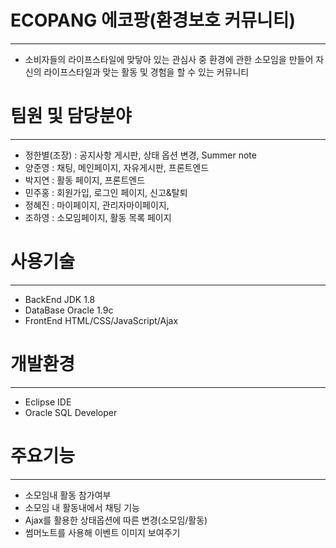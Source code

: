 # ECOPANG 에코팡(환경보호 커뮤니티)
-----------
* 소비자들의 라이프스타일에 맞닿아 있는 관심사 중 환경에 관한 소모임을 만들어 자신의 라이프스타일과 맞는 활동 및 경험을 할 수 있는 커뮤니티 

# 팀원 및 담당분야
-----------
* 정한별(조장) : 공지사항 게시판, 상태 옵션 변경, Summer note
* 양준영 : 채팅, 메인페이지, 자유게시판, 프론트엔드
* 박지연 : 활동 페이지, 프론트엔드 
* 민주홍 : 회원가입, 로그인 페이지, 신고&탈퇴 
* 정혜진 : 마이페이지, 관리자마이페이지, 
* 조하영 : 소모임페이지, 활동 목록 페이지

# 사용기술
-----------
* BackEnd JDK 1.8
* DataBase Oracle 1.9c
* FrontEnd HTML/CSS/JavaScript/Ajax

# 개발환경
-----------
* Eclipse IDE
* Oracle SQL Developer

# 주요기능
-----------------
* 소모임내 활동 참가여부
* 소모임 내 활동내에서 채팅 기능 
* Ajax를 활용한 상태옵션에 따른 변경(소모임/활동)
* 썸머노트를 사용해 이벤트 이미지 보여주기

